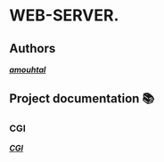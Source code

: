 # WEB-SERVER.
## Authors
 __*[amouhtal](https://github.com/amouhtal)*__
## Project documentation 📚
  ### CGI
 __*[CGI](https://slideplayer.com/slide/5781420/)*__
